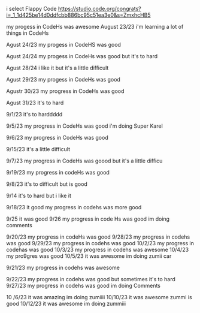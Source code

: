 i select Flappy Code 
https://studio.code.org/congrats?i=_1_1d425be14d0ddfcbb886bc95c51ea3e0&s=ZmxhcHB5

my progess in CodeHs was awesome 
August 23/23  i'm learning a lot of things in CodeHs


Agust 24/23 my progess in CodeHS was good 


Agust 24/24 my progess in CodeHs was good but it's to hard


Agust 28/24 i like it but it's a little  difficult 


Agust 29/23  my progess in CodeHs was good 


Agustr 30/23 my progress in CodeHs was good 

Agust 31/23 it's to hard

9/1/23 it's to harddddd

9/5/23 my progress in CodeHs was good i'm doing Super Karel

9/6/23 my progress in CodeHs was good

9/15/23 it's a little difficult 

9/7/23 my progress in CodeHs was goood but it's a little difficu

9/19/23 my progress in codeHs was good

9/8/23 it's to difficult but is good

9/14 it's to hard but i like it 

9/18/23 it good my progress in codehs was more good

9/25 it was good 
9/26 my progress in code Hs was good im doing comments

9/20/23 my progress in codeHs was good 
9/28/23 my progress in codehs was good 
9/29/23 my progress in codehs was good 
10/2/23 my progress in codehas was good 
10/3/23 my progress in codehs was awesome 
10/4/23 my pro9gres was good 
10/5/23 it was awesome im doing zumii car 


9/21/23 my progress in codehs was awesome

9/22/23 my progress in codehs was good but sometimes it's to hard
9/27/23  my progress in codehs was good im doing Comments 


10 /6/23 it was amazing im doing zumiiii
10/10/23 it was awesome zummi is good 
10/12/23 it was awesome im doing zummiii








